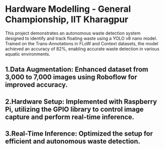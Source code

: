 # Hardware Modelling - General Championship, IIT Kharagpur

This project demonstrates an autonomous waste detection system designed to identify and track floating waste using a YOLO v8 nano model. Trained on the Trans-Annotations in FLoW and Context datasets, the model achieved an accuracy of 82%, enabling accurate waste detection in various aquatic environments.
## 1.Data Augmentation: Enhanced dataset from 3,000 to 7,000 images using Roboflow for improved accuracy.
## 2.Hardware Setup: Implemented with Raspberry Pi, utilizing the GPIO library to control image capture and perform real-time inference.
## 3.Real-Time Inference: Optimized the setup for efficient and autonomous waste detection.
